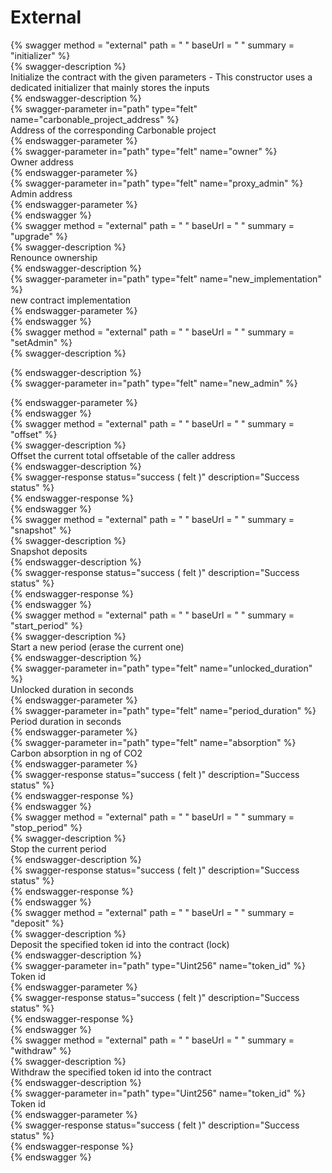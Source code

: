 
External
========
  
{% swagger method = "external" path = " " baseUrl = " " summary = "initializer" %}  
{% swagger-description %}  
Initialize the contract with the given parameters - This constructor uses a dedicated initializer that mainly stores the inputs  
{% endswagger-description %}  
{% swagger-parameter in="path" type="felt" name="carbonable_project_address" %}  
Address of the corresponding Carbonable project  
{% endswagger-parameter %}  
{% swagger-parameter in="path" type="felt" name="owner" %}  
Owner address  
{% endswagger-parameter %}  
{% swagger-parameter in="path" type="felt" name="proxy_admin" %}  
Admin address  
{% endswagger-parameter %}  
{% endswagger %}  
{% swagger method = "external" path = " " baseUrl = " " summary = "upgrade" %}  
{% swagger-description %}  
Renounce ownership  
{% endswagger-description %}  
{% swagger-parameter in="path" type="felt" name="new_implementation" %}  
new contract implementation  
{% endswagger-parameter %}  
{% endswagger %}  
{% swagger method = "external" path = " " baseUrl = " " summary = "setAdmin" %}  
{% swagger-description %}  
  
{% endswagger-description %}  
{% swagger-parameter in="path" type="felt" name="new_admin" %}  
  
{% endswagger-parameter %}  
{% endswagger %}  
{% swagger method = "external" path = " " baseUrl = " " summary = "offset" %}  
{% swagger-description %}  
Offset the current total offsetable of the caller address  
{% endswagger-description %}  
{% swagger-response status="success ( felt )" description="Success status" %}  
{% endswagger-response %}  
{% endswagger %}  
{% swagger method = "external" path = " " baseUrl = " " summary = "snapshot" %}  
{% swagger-description %}  
Snapshot deposits  
{% endswagger-description %}  
{% swagger-response status="success ( felt )" description="Success status" %}  
{% endswagger-response %}  
{% endswagger %}  
{% swagger method = "external" path = " " baseUrl = " " summary = "start_period" %}  
{% swagger-description %}  
Start a new period (erase the current one)  
{% endswagger-description %}  
{% swagger-parameter in="path" type="felt" name="unlocked_duration" %}  
Unlocked duration in seconds  
{% endswagger-parameter %}  
{% swagger-parameter in="path" type="felt" name="period_duration" %}  
Period duration in seconds  
{% endswagger-parameter %}  
{% swagger-parameter in="path" type="felt" name="absorption" %}  
Carbon absorption in ng of CO2  
{% endswagger-parameter %}  
{% swagger-response status="success ( felt )" description="Success status" %}  
{% endswagger-response %}  
{% endswagger %}  
{% swagger method = "external" path = " " baseUrl = " " summary = "stop_period" %}  
{% swagger-description %}  
Stop the current period  
{% endswagger-description %}  
{% swagger-response status="success ( felt )" description="Success status" %}  
{% endswagger-response %}  
{% endswagger %}  
{% swagger method = "external" path = " " baseUrl = " " summary = "deposit" %}  
{% swagger-description %}  
Deposit the specified token id into the contract (lock)  
{% endswagger-description %}  
{% swagger-parameter in="path" type="Uint256" name="token_id" %}  
Token id  
{% endswagger-parameter %}  
{% swagger-response status="success ( felt )" description="Success status" %}  
{% endswagger-response %}  
{% endswagger %}  
{% swagger method = "external" path = " " baseUrl = " " summary = "withdraw" %}  
{% swagger-description %}  
Withdraw the specified token id into the contract  
{% endswagger-description %}  
{% swagger-parameter in="path" type="Uint256" name="token_id" %}  
Token id  
{% endswagger-parameter %}  
{% swagger-response status="success ( felt )" description="Success status" %}  
{% endswagger-response %}  
{% endswagger %}